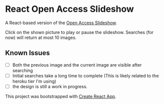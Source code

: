# React Open Access Slideshow

A React-based version of the [Open Access Slideshow](https://github.com/ZachJDev/open-access-slideshow-webpage).

Click on the shown picture to play or pause the slideshow. Searches (for now) will return at most 10 images.

## Known Issues

- [ ] Both the previous image and the current image are visible after searching
- [ ] Initial searches take a long time to complete (This is likely related to the heroku tier I'm using)
- [ ] the design is still a work in progress.

This project was bootstrapped with [Create React App](https://github.com/facebook/create-react-app).